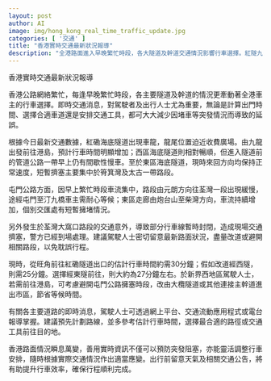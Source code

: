```yaml
---
layout: post
author: AI
image: img/hong_kong_real_time_traffic_update.jpg
categories: [ '交通' ]
title: "香港實時交通最新狀況報導"
description: "全港路面進入早晚繁忙時段，各大隧道及幹道交通情況影響行車選擇。紅隧九龍至港島方向車龍逼近收費廣場，西隧尚算暢順但入口間歇慢車，東隧筲箕灣及太古附近道路短暫擠塞。屯門公路元朗至荃灣一段緩慢，大窩口有交通意外致部分行車線封閉現場擠塞。旺角經紅隧往港島預計需30分鐘，西隧25分鐘，東隧約27分鐘。建議駕駛人士密切留意最新道路消息，合理規劃路線，利用即時資訊靈活調整行程，減少延誤風險。"
---
```

香港實時交通最新狀況報導

香港公路網絡繁忙，每逢早晚繁忙時段，各主要隧道及幹道的情況更牽動著全港車主的行車選擇。即時交通消息，對駕駛者及出行人士尤為重要，無論是計算出門時間、選擇合適車道還是安排交通工具，都可大大減少因堵車等突發情況而導致的延誤。

根據今日最新交通數據，紅磡海底隧道出現車龍，龍尾位置迫近收費廣場。由九龍出發前往港島，預計行車時間明顯增加；西區海底隧道則相對暢順，但進入隧道前的管道公路一帶早上仍有間歇性慢車。至於東區海底隧道，現時來回方向均保持正常速度，短暫擠塞主要集中於筲箕灣及太古一帶路段。

屯門公路方面，因早上繁忙時段車流集中，路段由元朗方向往荃灣一段出現緩慢，途經屯門至汀九橋車主需耐心等候；東區走廊由炮台山至柴灣方向，車流持續增加，個別交匯處有短暫擁堵情況。

另外發生於荃灣大窩口路段的交通意外，導致部分行車線暫時封閉，造成現場交通擠塞，警方已經到場處理。建議駕駛人士密切留意最新路面狀況，盡量改道或避開相關路段，以免耽誤行程。

現時，從旺角前往紅磡隧道出口的估計行車時間約需30分鐘；假如改道經西隧，則需25分鐘。選擇經東隧前往，則大約為27分鐘左右。於新界西地區駕駛人士，若需前往港島，可考慮避開屯門公路擁塞時段，改由大欖隧道或其他連接主幹道進出市區，節省等候時間。

有關各主要道路的即時消息，駕駛人士可透過網上平台、交通流動應用程式或電台報導掌握。建議預先計劃路線，並多參考估計行車時間，選擇最合適的路徑或交通工具前往目的地。

香港路面情況瞬息萬變，善用實時資訊不僅可以預防突發阻塞，亦能靈活調整行車安排，隨時根據實際交通情況作出適當應變。出行前留意天氣及相關交通公告，將有助提升行車效率，確保行程順利完成。